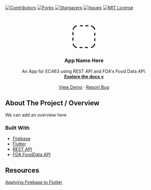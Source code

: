 <!-- Project Shields -->
[![Contributors][contributors-shield]][contributors-url]
[![Forks][forks-shield]][forks-url]
[![Stargazers][stars-shield]][stars-url]
[![Issues][issues-shield]][issues-url]
[![MIT License][license-shield]][license-url]

<!-- Project Logo + Table of Contents -->
<br />
<p align="center">
  <a href="https://github.com/jasoninirio/Software-Miniproject">
    <img src="images/logo.png" alt="Logo" width="80" height="80">
  </a>

  <h3 align="center">App Name Here</h3>

  <p align="center">
    An App for EC463 using REST API and FDA's Food Data API.
    <br />
    <a href="https://github.com/jasoninirio/Software-Miniproject"><strong>Explore the docs »</strong></a>
    <br />
    <br />
    <a href="https://github.com/jasoninirio/Software-Miniproject">View Demo</a>
    ·
    <a href="https://github.com/jasoninirio/Software-Miniproject/issues">Report Bug</a>
  </p>
</p>

## About The Project / Overview
We can add an overview here

### Built With

* [Firebase](https://firebase.google.com/)
* [Flutter](https://flutter.dev/)
* [REST API](https://restfulapi.net/)
* [FDA FoodData API](https://fdc.nal.usda.gov/api-guide.html)

## Resources
[Applying Firebase to Flutter](https://firebase.google.com/docs/flutter/setup?platform=ios)

<!-- Refernece Link -->
[contributors-shield]: https://img.shields.io/github/contributors/jasoninirio/Software-Miniproject/repo.svg?style=for-the-badge
[contributors-url]: https://github.com/jasoninirio/Software-Miniproject/graphs/contributors
[forks-shield]: https://img.shields.io/github/forks/jasoninirio/Software-Miniproject/repo.svg?style=for-the-badge
[forks-url]: https://github.com/jasoninirio/Software-Miniproject/network/members
[stars-shield]: https://img.shields.io/github/stars/jasoninirio/Software-Miniproject/repo.svg?style=for-the-badge
[stars-url]: https://github.com/jasoninirio/Software-Miniproject/stargazers
[issues-shield]: https://img.shields.io/github/issues/jasoninirio/Software-Miniproject/repo.svg?style=for-the-badge
[issues-url]: https://github.com/jasoninirio/Software-Miniproject/issues
[license-shield]: https://img.shields.io/github/license/jasoninirio/Software-Miniproject/repo.svg?style=for-the-badge
[license-url]: https://github.com/jasoninirio/Software-Miniproject/blob/main/LICENSE